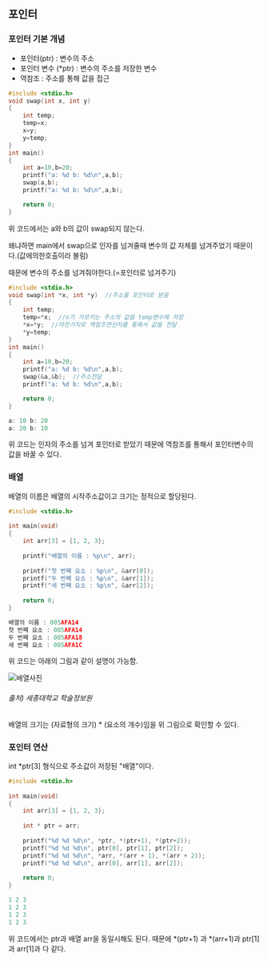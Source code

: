 ## 포인터
### 포인터 기본 개념
* 포인터(ptr) : 변수의 주소
* 포인터 변수 (*ptr) : 변수의 주소를 저장한 변수
* 역참조 : 주소를 통해 값을 접근

```c
#include <stdio.h>
void swap(int x, int y)
{
    int temp;
    temp=x;
    x=y;
    y=temp;
}
int main()
{
    int a=10,b=20;
    printf("a: %d b: %d\n",a,b);
    swap(a,b);
    printf("a: %d b: %d\n",a,b);

    return 0;
}
```
위 코드에서는 a와 b의 값이 swap되지 않는다. 

왜냐하면 main에서 swap으로 인자를 넘겨줄때 변수의 값 자체를 넘겨주었기 때문이다.(값에의한호출이라 불림)

때문에 변수의 주소를 넘겨줘야한다.(=포인터로 넘겨주기)

```c
#include <stdio.h>
void swap(int *x, int *y)  //주소를 포인터로 받음
{
    int temp;
    temp=*x;  //x가 가르키는 주소의 값을 temp변수에 저장
    *x=*y;  //마찬가지로 역참조연산자를 통해서 값을 전달
    *y=temp;
}
int main()
{
    int a=10,b=20;
    printf("a: %d b: %d\n",a,b);
    swap(&a,&b);  //주소전달
    printf("a: %d b: %d\n",a,b);

    return 0;
}
```
```c
a: 10 b: 20
a: 20 b: 10
```
위 코드는 인자의 주소를 넘겨 포인터로 받았기 때문에 역참조를 통해서 포인터변수의 값을 바꿀 수 있다.

### 배열
배열의 이름은 배열의 시작주소값이고 크기는 정적으로 할당된다.
```c
#include <stdio.h>
 
int main(void)
{
    int arr[3] = {1, 2, 3};
 
    printf("배열의 이름 : %p\n", arr);
 
    printf("첫 번째 요소 : %p\n", &arr[0]);
    printf("두 번째 요소 : %p\n", &arr[1]);
    printf("세 번째 요소 : %p\n", &arr[2]);
 
    return 0;
}
```
```c
배열의 이름 : 005AFA14
첫 번째 요소 : 005AFA14
두 번째 요소 : 005AFA18
세 번째 요소 : 005AFA1C
```
위 코드는 아래의 그림과 같이 설명이 가능함.

![배열사진](https://libapps-au.s3-ap-southeast-2.amazonaws.com/accounts/206137/images/%EB%B0%B0%EC%97%B4%EA%B3%BC_%ED%8F%AC%EC%9D%B8%ED%84%B0.jpg)

###### 출처) 세종대학교 학술정보원

배열의 크기는 (자료형의 크기) * (요소의 개수)임을 위 그림으로 확인할 수 있다.

### 포인터 연산

int *ptr[3] 형식으로 주소값이 저장된 "배열"이다.

```c
#include <stdio.h>
 
int main(void)
{
    int arr[3] = {1, 2, 3};
 
    int * ptr = arr;
 
    printf("%d %d %d\n", *ptr, *(ptr+1), *(ptr+2));
    printf("%d %d %d\n", ptr[0], ptr[1], ptr[2]);
    printf("%d %d %d\n", *arr, *(arr + 1), *(arr + 2));
    printf("%d %d %d\n", arr[0], arr[1], arr[2]);
 
    return 0;
}
```
```c
1 2 3
1 2 3
1 2 3
1 2 3
```
위 코드에서는 ptr과 배열 arr을 동일시해도 된다. 때문에 *(ptr+1) 과 *(arr+1)과 ptr[1]과 arr[1]과 다 같다.


